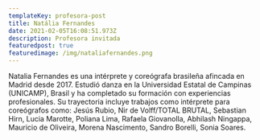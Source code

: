 ```yaml
---
templateKey: profesora-post
title: Natália Fernandes
date: 2021-02-05T16:08:51.973Z
description: Profesora invitada
featuredpost: true
featuredimage: /img/nataliafernandes.png
---
```

<!--StartFragment-->

Natalia Fernandes es una intérprete y coreógrafa brasileña afincada en Madrid desde 2017. Estudió danza en la Universidad Estatal de Campinas (UNICAMP), Brasil y ha completado su formación con experiencias profesionales. Su trayectoria incluye trabajos como intérprete para coreógrafos como: Jesús Rubio, Nir de Volff/TOTAL BRUTAL, Sebastian Hirn, Lucia Marotte, Poliana Lima, Rafaela Giovanolla, Abhilash Ningappa, Mauricio de Oliveira, Morena Nascimento, Sandro Borelli, Sonia Soares.



<!--EndFragment-->